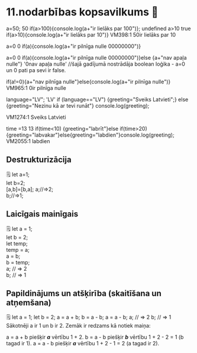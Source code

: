 # 11.nodarbības kopsavilkums :pushpin:

a=50;
50
if(a>100){console.log(a+"ir lielāks par 100")};
undefined
a>10
true
if(a>10){console.log(a+"ir lielāks par 10")}
VM398:1 50ir lielāks par 10

a=0
0
if(a){console.log(a+"ir pilnīga nulle 00000000")}

a=0
0
if(a){console.log(a+"ir pilnīga nulle 00000000")}else {a+"nav apaļa nulle"}
'0nav apaļa nulle'
//šajā gadījumā nostrādāja boolean loģika - a=0 un 0 pati pa sevi ir false.

if(a!=0){a+"nav pilnīga nulle"}else{console.log(a+"ir pilnīga nulle")}
VM965:1 0ir pilnīga nulle

language="LV";
'LV'
if (language=="LV")
{greeting="Sveiks Latvieti";}
else
{greeting="Nezinu kā ar tevi runāt"}
console.log(greeting);

VM1274:1 Sveiks Latvieti

time =13
13
if(time<10) {greeting="labrīt"}else if(time>20){greeting="labvakar"}else{greeting="labdien"}console.log(greeting);  
VM2055:1 labdien

## Destrukturizācija
🗒️
let a=1;  
 let b=2;  
[a,b]=[b,a];
a;//=>2;  
b;//=>1;

## Laicīgais mainīgais
🗒️
let a = 1;  
let b = 2;  
let temp;  
temp = a;  
a = b;  
b = temp;  
a; // => 2  
b; // => 1

## Papildinājums un atšķirība (skaitīšana un atņemšana)
🗒️
let a = 1;
let b = 2;
a = a + b;
b = a - b;
a = a - b;
a; // => 2
b; // => 1
Sākotnēji a ir 1 un b ir 2. Zemāk ir redzams kā notiek maiņa:  

a = a + b piešķir ***a*** vērtību 1 + 2.
b = a - b piešķir ***b*** vērtību 1 + 2 - 2 = 1 (b tagad ir 1).
a = a - b piešķir ***a*** vērtību 1 + 2 - 1 = 2 (a tagad ir 2).
